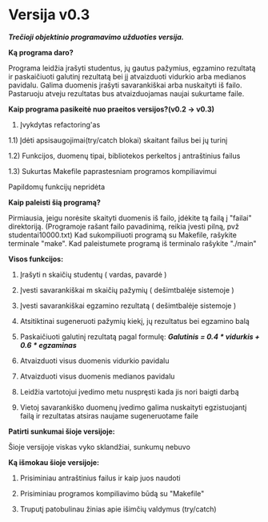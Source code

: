 # Versija v0.3
***Trečioji objektinio programavimo užduoties versija.***

**Ką programa daro?**

Programa leidžia įrašyti studentus, jų gautus pažymius, egzamino rezultatą ir paskaičiuoti galutinį rezultatą bei jį atvaizduoti vidurkio arba medianos pavidalu. Galima duomenis įrašyti savarankiškai arba nuskaityti iš failo. Pastaruoju atveju rezultatas bus atvaizduojamas naujai sukurtame faile.

**Kaip programa pasikeitė nuo praeitos versijos?(v0.2 -> v0.3)**

1) Įvykdytas refactoring'as

1.1) Įdėti apsisaugojimai(try/catch blokai) skaitant failus bei jų turinį

1.2) Funkcijos, duomenų tipai, bibliotekos perkeltos į antraštinius failus

1.3) Sukurtas Makefile paprastesniam programos kompiliavimui

Papildomų funkcijų nepridėta

**Kaip paleisti šią programą?**

Pirmiausia, jeigu norėsite skaityti duomenis iš failo, įdėkite tą failą į "failai" direktoriją.
(Programoje rašant failo pavadinimą, reikia įvesti pilną, pvž studentai10000.txt)
Kad sukompiliuoti programą su Makefile, rašykite terminale "make". Kad paleistumete programą iš
terminalo rašykite "./main"

**Visos funkcijos:**

1) Įrašyti n skaičių studentų ( vardas, pavardė )

2) Įvesti savarankiškai m skaičių pažymių ( dešimtbalėje sistemoje )

3) Įvesti savarankiškai egzamino rezultatą ( dešimtbalėje sistemoje )

4) Atsitiktinai sugeneruoti pažymių kiekį, jų rezultatus bei egzamino balą

5) Paskaičiuoti galutinį rezultatą pagal formulę: ***Galutinis  = 0.4 * vidurkis + 0.6 * egzaminas***

5) Atvaizduoti visus duomenis vidurkio pavidalu

6) Atvaizduoti visus duomenis medianos pavidalu

7) Leidžia vartotojui įvedimo metu nuspręsti kada jis nori baigti darbą

8) Vietoj savarankiško duomenų įvedimo galima nuskaityti egzistuojantį failą ir rezultatas atsiras naujame            sugeneruotame faile 

**Patirti sunkumai šioje versijoje:**

Šioje versijoje viskas vyko sklandžiai, sunkumų nebuvo

**Ką išmokau šioje versijoje:**

1) Prisiminiau antraštinius failus ir kaip juos naudoti

2) Prisiminiau programos kompiliavimo būdą su "Makefile"

3) Truputį patobulinau žinias apie išimčių valdymus (try/catch)
